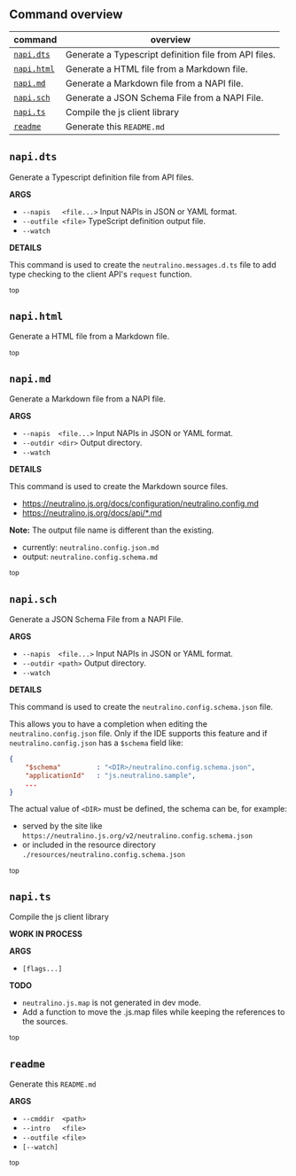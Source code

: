 
## Command overview

command | overview
--- | ---
[`napi.dts`](#napidts) | Generate a Typescript definition file from API files.
[`napi.html`](#napihtml) | Generate a HTML file from a Markdown file.
[`napi.md`](#napimd) | Generate a Markdown file from a NAPI file.
[`napi.sch`](#napisch) | Generate a JSON Schema File from a NAPI File.
[`napi.ts`](#napits) | Compile the js client library
[`readme`](#readme) | Generate this `README.md`

## `napi.dts`

Generate a Typescript definition file from API files.

**ARGS**

- `--napis   <file...>` Input NAPIs in JSON or YAML format.
- `--outfile <file>`    TypeScript definition output file.
- `--watch`

**DETAILS**

This command is used to create the `neutralino.messages.d.ts`
file to add type checking to the client API's `request` function.


[<sub>top</sub>](#command-overview)

## `napi.html`

Generate a HTML file from a Markdown file.


[<sub>top</sub>](#command-overview)

## `napi.md`

Generate a Markdown file from a NAPI file.

**ARGS**

- `--napis  <file...>`  Input NAPIs in JSON or YAML format.
- `--outdir <dir>`      Output directory.
- `--watch`

**DETAILS**

This command is used to create the Markdown source files.
- https://neutralino.js.org/docs/configuration/neutralino.config.md
- https://neutralino.js.org/docs/api/*.md

**Note:** The output file name is different than the existing.
- currently: `neutralino.config.json.md`
- output: `neutralino.config.schema.md`


[<sub>top</sub>](#command-overview)

## `napi.sch`

Generate a JSON Schema File from a NAPI File.

**ARGS**

- `--napis  <file...>` Input NAPIs in JSON or YAML format.
- `--outdir <path>`    Output directory.
- `--watch`

**DETAILS**

This command is used to create the `neutralino.config.schema.json` file.

This allows you to have a completion when editing the `neutralino.config.json` file.
Only if the IDE supports this feature and if `neutralino.config.json` has a `$schema` field like:

```json
{
    "$schema"         : "<DIR>/neutralino.config.schema.json",
    "applicationId"   : "js.neutralino.sample",
    ...
}
```

The actual value of `<DIR>` must be defined, the schema can be, for example:
- served by the site like `https://neutralino.js.org/v2/neutralino.config.schema.json`
- or included in the resource directory `./resources/neutralino.config.schema.json`


[<sub>top</sub>](#command-overview)

## `napi.ts`

Compile the js client library

**WORK IN PROCESS**



**ARGS**

* `[flags...]`

**TODO**

- `neutralino.js.map` is not generated in dev mode.
- Add a function to move the .js.map files while keeping the references to the sources.


[<sub>top</sub>](#command-overview)

## `readme`

Generate this `README.md`

**ARGS**

* `--cmddir  <path>`
* `--intro   <file>`
* `--outfile <file>`
* `[--watch]`


[<sub>top</sub>](#command-overview)

